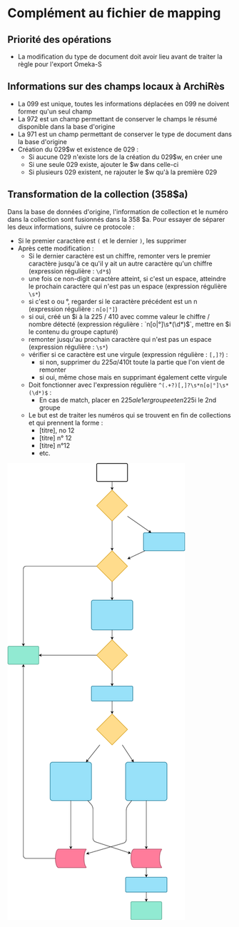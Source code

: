 # Complément au fichier de mapping

## Priorité des opérations

* La modification du type de document doit avoir lieu avant de traiter la règle pour l'export Omeka-S

## Informations sur des champs locaux à ArchiRès

* La 099 est unique, toutes les informations déplacées en 099 ne doivent former qu'un seul champ
* La 972 est un champ permettant de conserver le champs le résumé disponible dans la base d'origine
* La 971 est un champ permettant de conserver le type de document dans la base d'origine
* Création du 029$w et existence de 029 :
  * Si aucune 029 n'existe lors de la création du 029$w, en créer une
  * Si une seule 029 existe, ajouter le $w dans celle-ci
  * Si plusieurs 029 existent, ne rajouter le $w qu'à la première 029

## Transformation de la collection (358$a)

Dans la base de données d'origine, l'information de collection et le numéro dans la collection sont fusionnés dans la 358 $a.
Pour essayer de séparer les deux informations, suivre ce protocole :

* Si le premier caractère est `(` et le dernier `)`, les supprimer
* Après cette modification :
  * Si le dernier caractère est un chiffre, remonter vers le premier caractère jusqu'à ce qu'il y ait un autre caractère qu'un chiffre (expression régulière : `\d*$`)
  * une fois ce non-digit caractère atteint, si c'est un espace, atteindre le prochain caractère qui n'est pas un espace (expression régulière `\s*`)
  * si c'est o ou °, regarder si le caractère précédent est un n (expression régulière : `n[o|°]`)
  * si oui, créé un $i à la 225 / 410 avec comme valeur le chiffre / nombre détecté (expression régulière : `n[o|°]\s*(\d*)$`, mettre en $i le contenu du groupe capturé)
  * remonter jusqu'au prochain caractère qui n'est pas un espace (expression régulière : `\s*`)
  * vérifier si ce caractère est une virgule (expression régulière : `[,]?`) :
    * si non, supprimer du 225$a / 410$t toute la partie que l'on vient de remonter
    * si oui, même chose mais en supprimant également cette virgule
  * Doit fonctionner avec l'expression régulière `^(.+?)[,]?\s*n[o|°]\s*(\d*)$` :
    * En cas de match, placer en 225$a le 1er groupe et en 225$i le 2nd groupe
  * Le but est de traiter les numéros qui se trouvent en fin de collections et qui prennent la forme :
    * [titre], no 12
    * [titre] n° 12
    * [titre] n°12
    * etc.

![Illustration](./img/Exemple_Flowchart_Complementaire.svg)